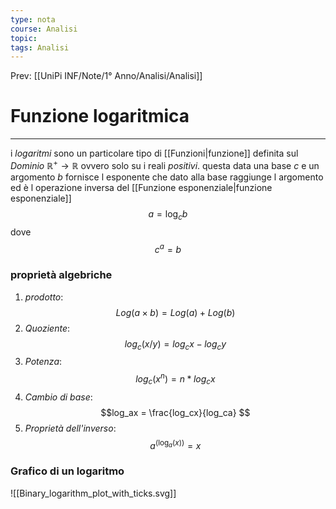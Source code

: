 ```yaml
---
type: nota
course: Analisi
topic: 
tags: Analisi
---
```


Prev: [[UniPi INF/Note/1° Anno/Analisi/Analisi]]

# Funzione logaritmica
---
i _logaritmi_ sono un particolare tipo di [[Funzioni|funzione]]  definita sul _Dominio_ $\mathbb{R}^{+}\rightarrow \mathbb{R}$ ovvero solo su i reali _positivi_. 
questa data una base $c$ e un argomento $b$ fornisce l esponente che dato alla base raggiunge l argomento ed è l operazione inversa del [[Funzione esponenziale|funzione esponenziale]]   
$$a=\log_{c}b$$
dove $$c^{a}=b$$

### proprietà algebriche
1. _prodotto_:$$Log(a \times b) = Log(a) + Log(b)$$
2. _Quoziente_: $$log_{c}(x/y) = log_{c}x - log_{c}y$$
3. _Potenza_: $$log_{c}(x^{n}) = n * log_{c}x$$
4. _Cambio di base_: $$log_ax = \frac{log_cx}{log_ca} $$
5. _Proprietà dell'inverso_: $$a^{(\log_{a}(x))} = x$$

### Grafico di un logaritmo
![[Binary_logarithm_plot_with_ticks.svg]]